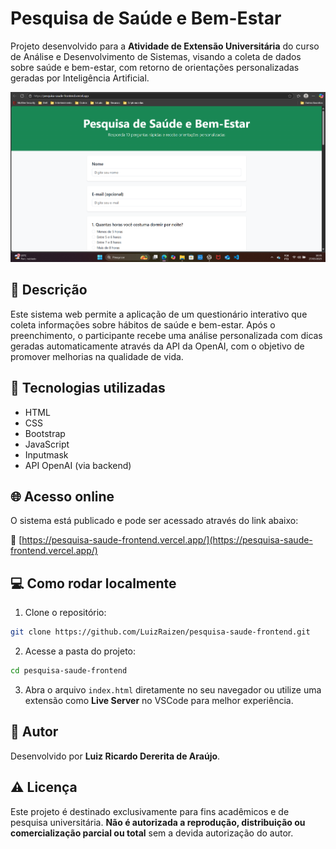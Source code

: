 
# Pesquisa de Saúde e Bem-Estar

Projeto desenvolvido para a **Atividade de Extensão Universitária** do curso de Análise e Desenvolvimento de Sistemas, visando a coleta de dados sobre saúde e bem-estar, com retorno de orientações personalizadas geradas por Inteligência Artificial.

![Preview do site](preview.png)

## 📝 Descrição

Este sistema web permite a aplicação de um questionário interativo que coleta informações sobre hábitos de saúde e bem-estar. Após o preenchimento, o participante recebe uma análise personalizada com dicas geradas automaticamente através da API da OpenAI, com o objetivo de promover melhorias na qualidade de vida.

## 🚀 Tecnologias utilizadas

- HTML
- CSS
- Bootstrap
- JavaScript
- Inputmask
- API OpenAI (via backend)

## 🌐 Acesso online

O sistema está publicado e pode ser acessado através do link abaixo:

🔗 [https://pesquisa-saude-frontend.vercel.app/](https://pesquisa-saude-frontend.vercel.app/)

## 💻 Como rodar localmente

1. Clone o repositório:

```bash
git clone https://github.com/LuizRaizen/pesquisa-saude-frontend.git
```

2. Acesse a pasta do projeto:

```bash
cd pesquisa-saude-frontend
```

3. Abra o arquivo `index.html` diretamente no seu navegador ou utilize uma extensão como **Live Server** no VSCode para melhor experiência.

## 👤 Autor

Desenvolvido por **Luiz Ricardo Dererita de Araújo**.

## ⚠️ Licença

Este projeto é destinado exclusivamente para fins acadêmicos e de pesquisa universitária. **Não é autorizada a reprodução, distribuição ou comercialização parcial ou total** sem a devida autorização do autor.
